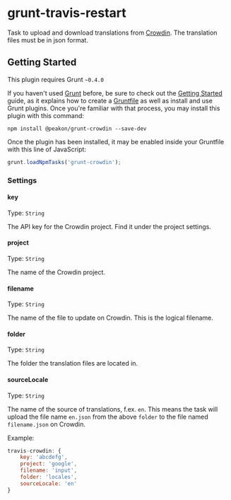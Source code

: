 # grunt-travis-restart

Task to upload and download translations from [Crowdin](https://crowdin.com). The translation files must be in json format.

## Getting Started
This plugin requires Grunt `~0.4.0`

If you haven't used [Grunt](http://gruntjs.com/) before, be sure to check out the [Getting Started](http://gruntjs.com/getting-started) guide, as it explains how to create a [Gruntfile](http://gruntjs.com/sample-gruntfile) as well as install and use Grunt plugins. Once you're familiar with that process, you may install this plugin with this command:

```shell
npm install @peakon/grunt-crowdin --save-dev
```

Once the plugin has been installed, it may be enabled inside your Gruntfile with this line of JavaScript:

```js
grunt.loadNpmTasks('grunt-crowdin');
```


### Settings

#### key
Type: `String`

The API key for the Crowdin project. Find it under the project settings.

#### project
Type: `String`

The name of the Crowdin project.

#### filename
Type: `String`

The name of the file to update on Crowdin. This is the logical filename.

#### folder
Type: `String`

The folder the translation files are located in.

#### sourceLocale
Type: `String`

The name of the source of translations, f.ex. `en`. This means the task will upload the file name `en.json` from the above `folder` to the file named `filename.json` on Crowdin.

Example:
```js
travis-crowdin: {
    key: 'abcdefg',
    project: 'google',
    filename: 'input',
    folder: 'locales',
    sourceLocale: 'en'
}
```
